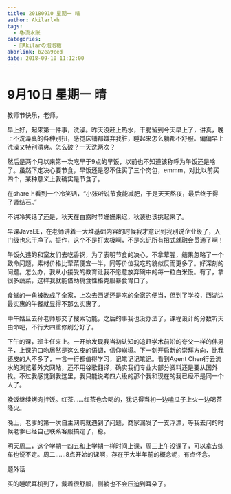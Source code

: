 ```yaml
---
title: 20180910 星期一 晴
author: Akilarlxh
tags:
  - 📚流水账
categories:
  - 🍬Akilarの泡泡糖
abbrlink: b2ea9ced
date: 2018-09-10 11:12:00
---
```

# 9月10日 星期一 晴

教师节快乐，老师。

早上好，起来第一件事，洗澡。昨天没赶上热水，干脆留到今天早上了，讲真，晚上不洗澡真的各种别扭，感觉床铺都嫌弃我脏，睡起来怎么躺都不舒服。偏偏早上洗澡又特别清爽。怎么破？一天洗两次？

然后是两个月以来第一次吃早于9点的早饭，以前也不知道该称呼为午饭还是啥了。虽然下定决心要节食，早饭还是忍不住买了三个肉包，emmm，对比以前买四个，某种意义上我确实是节食了。

在share上看到一个冷笑话，“小张听说节食能减肥，于是天天熬夜，最后终于得了肾结石。”

不讲冷笑话了还是，秋天在白露时节姗姗来迟，秋装也该挑起来了。

早课JavaEE，在老师讲着一大堆基础内容的时候我才意识到我别说企业级了，入门级也忘干净了。振作，这个不是打太极啊，不是忘记所有招式就融会贯通了啊！

午饭久违的和室友们去吃香锅，为了表明节食的决心，不拿荤腥，结果忽略了一个致命问题，素材价格比荤菜便宜一半，同等价位我吃的貌似反而更多了。好深刻的问题。怎么办，我从小接受的教育让我不愿意放弃碗中的每一粒白米饭。有了，拿很多蔬菜，这样我就能借助挑食性格克服暴食胃口了。

食堂的一角被改成了全家，上次去西湖还是吃的全家的便当，但到了学校，西湖边最实惠的午餐就显得不那么实惠了。

中午姑且去孙老师那交了搜索功能，之后的事我也没办法了，课程设计的分数听天由命吧，不行大四重修刷分好了。

下午的课，班主任来上。一开始发现我当初认知的追赶学术前沿的夸父一样的伟男子，上课的口吻居然是这么皮的语调，信仰崩塌。下一刻开启新的崇拜方向，比我还皮的人不多了，一言一行都值得学习，记笔记记笔记。看到Agent Chen行云流水的浏览着外文网站，还不用谷歌翻译，确实我们专业大部分资料还是要从国外找。不过我感觉到我这里，我只能说考四六级的那个我和现在的我已经不是同一个人了。

晚饭继续烤肉拌饭。红茶……红茶也会喝的，犹记得当初一边嗑瓜子上火一边喝茶降火。

晚上，老爹的第一次自主网购就遇到了问题，商家漏发了一支浮漂，等我去问的时候老爹已经自己联系客服搞定了，稳。

明天周二，这个学期一四五和上学期一样时间上课，周三上午没课了，可以拿去练车也说不定。周二……8点开始的课啊，存在于大半年前的概念呢，有点怀念。

题外话

买的睡眠耳机到了，戴着很舒服，侧躺也不会压迫到耳朵了。